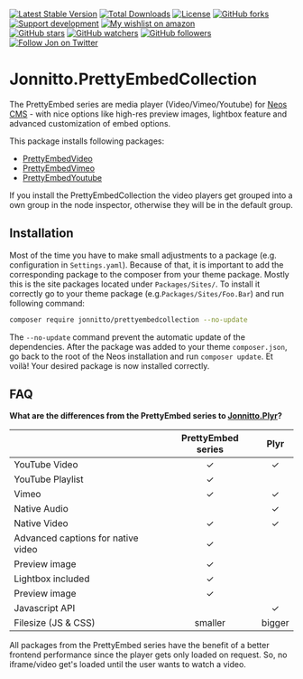 [![Latest Stable Version](https://poser.pugx.org/jonnitto/prettyembedcollection/v/stable)](https://packagist.org/packages/jonnitto/prettyembedcollection)
[![Total Downloads](https://poser.pugx.org/jonnitto/prettyembedcollection/downloads)](https://packagist.org/packages/jonnitto/prettyembedcollection)
[![License](https://poser.pugx.org/jonnitto/prettyembedcollection/license)](https://packagist.org/packages/jonnitto/prettyembedcollection)
[![GitHub forks](https://img.shields.io/github/forks/jonnitto/Jonnitto.PrettyEmbedCollection.svg?style=social&label=Fork)](https://github.com/jonnitto/Jonnitto.PrettyEmbedCollection/fork)
[![Support development](https://img.shields.io/badge/Donate-PayPal-yellow.svg)](https://www.paypal.me/Jonnitto/20eur)
[![My wishlist on amazon](https://img.shields.io/badge/Wishlist-Amazon-yellow.svg)](https://www.amazon.de/hz/wishlist/ls/2WPGORAVYF39B?&sort=default)  
[![GitHub stars](https://img.shields.io/github/stars/jonnitto/Jonnitto.PrettyEmbedCollection.svg?style=social&label=Stars)](https://github.com/jonnitto/Jonnitto.PrettyEmbedCollection/stargazers)
[![GitHub watchers](https://img.shields.io/github/watchers/jonnitto/Jonnitto.PrettyEmbedCollection.svg?style=social&label=Watch)](https://github.com/jonnitto/Jonnitto.PrettyEmbedCollection/subscription)
[![GitHub followers](https://img.shields.io/github/followers/jonnitto.svg?style=social&label=Follow)](https://github.com/jonnitto/followers)
[![Follow Jon on Twitter](https://img.shields.io/twitter/follow/jonnitto.svg?style=social&label=Follow)](https://twitter.com/jonnitto)

# Jonnitto.PrettyEmbedCollection

The PrettyEmbed series are media player (Video/Vimeo/Youtube) for [Neos CMS](https://www.neos.io) - with nice options like high-res preview images, lightbox feature and advanced customization of embed options.

This package installs following packages:

- [PrettyEmbedVideo](https://github.com/jonnitto/Jonnitto.PrettyEmbedVideo)
- [PrettyEmbedVimeo](https://github.com/jonnitto/Jonnitto.PrettyEmbedVimeo)
- [PrettyEmbedYoutube](https://github.com/jonnitto/Jonnitto.PrettyEmbedYoutube)

If you install the PrettyEmbedCollection the video players get grouped into a own group in the node inspector, otherwise they will be in the default group.

## Installation

Most of the time you have to make small adjustments to a package (e.g. configuration in `Settings.yaml`). Because of that, it is important to add the corresponding package to the composer from your theme package. Mostly this is the site packages located under `Packages/Sites/`. To install it correctly go to your theme package (e.g.`Packages/Sites/Foo.Bar`) and run following command:

```bash
composer require jonnitto/prettyembedcollection --no-update
```

The `--no-update` command prevent the automatic update of the dependencies. After the package was added to your theme `composer.json`, go back to the root of the Neos installation and run `composer update`. Et voilà! Your desired package is now installed correctly.

## FAQ

**What are the differences from the PrettyEmbed series to [Jonnitto.Plyr](https://github.com/jonnitto/Jonnitto.Plyr)?**

|                                    | PrettyEmbed series |  Plyr  |
| ---------------------------------- | :----------------: | :----: |
| YouTube Video                      |         ✓          |   ✓    |
| YouTube Playlist                   |         ✓          |        |
| Vimeo                              |         ✓          |   ✓    |
| Native Audio                       |                    |   ✓    |
| Native Video                       |         ✓          |   ✓    |
| Advanced captions for native video |         ✓          |        |
| Preview image                      |         ✓          |        |
| Lightbox included                  |         ✓          |        |
| Preview image                      |         ✓          |        |
| Javascript API                     |                    |   ✓    |
| Filesize (JS & CSS)                |      smaller       | bigger |

All packages from the PrettyEmbed series have the benefit of a better frontend performance since the player gets only loaded on request. So, no iframe/video get's loaded until the user wants to watch a video.
